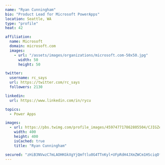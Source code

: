 ```yaml
---
name: "Ryan Cunningham"
bio: "Product Lead for Microsoft PowerApps"
location: Seattle, WA
type: "profile"
heat: 42

affiliation:
  name: Microsoft
  domain: microsoft.com
  images:
    - url: "/assets/images/organizations/microsoft.com-50x50.jpg"
      width: 50
      height: 50

twitter:
  username: rc_says
  url: https://twitter.com/rc_says
  followers: 2130

linkedin:
  url: https://www.linkedin.com/in/rycu

topics:
  - Power Apps

images:
  - url: https://pbs.twimg.com/profile_images/459747717862805504/CJIGZejd_400x400.png
    width: 400
    height: 400
    isCached: true
    title: "Ryan Cunningham"

secured: "zHiB3NVwzC7mLAOHKGkXgYjQmftlu0G4TTnKyl+UFpRdH4JXmZWCm1HSciqOfzw2xkf9GPH74cFBE/oVkZ2UJsSb44osL282QM5vCLD8S8hp9rKBtTCl8L/NM0DuH+Vqr486bYhqfbgv4OFvgFYeGMI5neNVzRnss7g8+r1PG+ZiyZ4w8KCQJmfsd7DN9YgEuYF7kVP7k7dpwOs+eConqnmaOasshfj5M+OCNafJzmGDKm4GjHEB7YR3g7wq4gjfeenCuUTHzzmO9xrZS1iCQRKnILeii9G+UZywXVxSNxCgJorqrnjx8Yzr3nqr/U9d7Q0Le9lpjOuaVsw2oXuTgOB7s49BT03xvmt26Mbz/kKcLSWFukSHcKuZwOEvyFFsbGchSHUfBxC8rKnKUN5PhSEJU9jZUSMrSNrRHpddlwc=;LcQJXukhUrPU4e90iqO+6w=="
---
```


